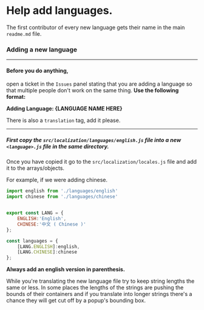 # Help add languages.

The first contributor of every new language gets their name in the main `readme.md` file.


### Adding a new language

-----------

#### Before you do anything, 
open a ticket in the `Issues` panel stating that you are adding a language so that multiple people don't work on the same thing. 
**Use the following format:**

**Adding Language: {LANGUAGE NAME HERE}**

There is also a `translation` tag, add it please.

---------


##### First copy the `src/localization/languages/english.js` file into a new `<language>.js` file in the same directory.
Once you have copied it go to the `src/localization/locales.js` file and add it to the arrays/objects.

For example, if we were adding chinese.
```js
import english from './languages/english'
import chinese from './languages/chinese'


export const LANG = {
    ENGLISH:'English',
    CHINESE:'中文 ( Chinese )'
};

const languages = {
    [LANG.ENGLISH]:english,
    [LANG.CHINESE]:chinese
};
```

**Always add an english version in parenthesis.**

While you're translating the new language file try to keep string lengths the same or less. In some places the lengths of the strings are pushing the bounds of their containers and if you translate into longer strings there's a chance they will get cut off by a popup's bounding box.

